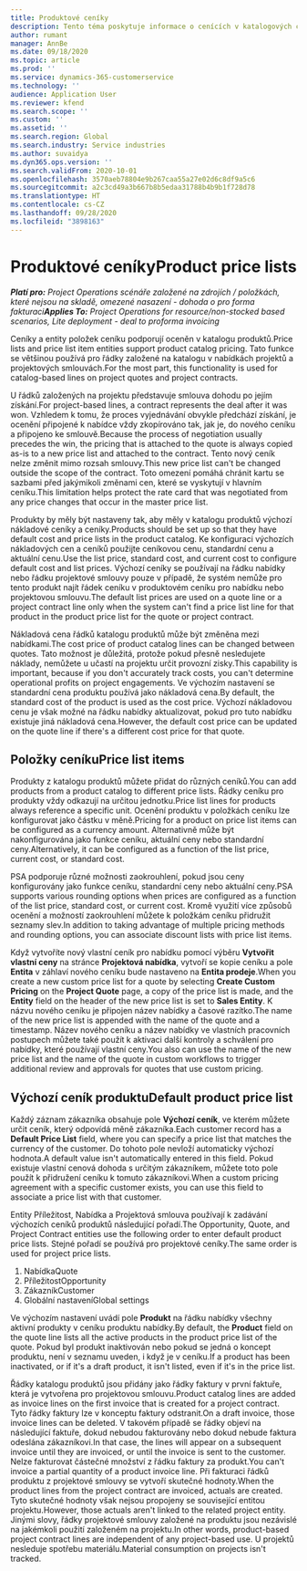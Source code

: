 ```yaml
---
title: Produktové ceníky
description: Tento téma poskytuje informace o cenících v katalogových cenách používaných pro projektové nabídky a smlouvy.
author: rumant
manager: AnnBe
ms.date: 09/18/2020
ms.topic: article
ms.prod: ''
ms.service: dynamics-365-customerservice
ms.technology: ''
audience: Application User
ms.reviewer: kfend
ms.search.scope: ''
ms.custom: ''
ms.assetid: ''
ms.search.region: Global
ms.search.industry: Service industries
ms.author: suvaidya
ms.dyn365.ops.version: ''
ms.search.validFrom: 2020-10-01
ms.openlocfilehash: 3570aeb78804e9b267caa55a27e02d6c8df9a5c6
ms.sourcegitcommit: a2c3cd49a3b667b8b5edaa31788b4b9b1f728d78
ms.translationtype: HT
ms.contentlocale: cs-CZ
ms.lasthandoff: 09/28/2020
ms.locfileid: "3898163"
---
```

# <a name="product-price-lists"></a><span data-ttu-id="ec183-103">Produktové ceníky</span><span class="sxs-lookup"><span data-stu-id="ec183-103">Product price lists</span></span>

<span data-ttu-id="ec183-104">_**Platí pro:** Project Operations scénáře založené na zdrojích / položkách, které nejsou na skladě, omezené nasazení - dohoda o pro forma fakturaci_</span><span class="sxs-lookup"><span data-stu-id="ec183-104">_**Applies To:** Project Operations for resource/non-stocked based scenarios, Lite deployment - deal to proforma invoicing_</span></span>

<span data-ttu-id="ec183-105">Ceníky a entity položek ceníku podporují oceněn v katalogu produktů.</span><span class="sxs-lookup"><span data-stu-id="ec183-105">Price lists and price list item entities support product catalog pricing.</span></span> <span data-ttu-id="ec183-106">Tato funkce se většinou používá pro řádky založené na katalogu v nabídkách projektů a projektových smlouvách.</span><span class="sxs-lookup"><span data-stu-id="ec183-106">For the most part, this functionality is used for catalog-based lines on project quotes and project contracts.</span></span>

<span data-ttu-id="ec183-107">U řádků založených na projektu představuje smlouva dohodu po jejím získání.</span><span class="sxs-lookup"><span data-stu-id="ec183-107">For project-based lines, a contract represents the deal after it was won.</span></span> <span data-ttu-id="ec183-108">Vzhledem k tomu, že proces vyjednávání obvykle předchází získání, je ocenění připojené k nabídce vždy zkopírováno tak, jak je, do nového ceníku a připojeno ke smlouvě.</span><span class="sxs-lookup"><span data-stu-id="ec183-108">Because the process of negotiation usually precedes the win, the pricing that is attached to the quote is always copied as-is to a new price list and attached to the contract.</span></span> <span data-ttu-id="ec183-109">Tento nový ceník nelze změnit mimo rozsah smlouvy.</span><span class="sxs-lookup"><span data-stu-id="ec183-109">This new price list can't be changed outside the scope of the contract.</span></span> <span data-ttu-id="ec183-110">Toto omezení pomáhá chránit kartu se sazbami před jakýmikoli změnami cen, které se vyskytují v hlavním ceníku.</span><span class="sxs-lookup"><span data-stu-id="ec183-110">This limitation helps protect the rate card that was negotiated from any price changes that occur in the master price list.</span></span>

<span data-ttu-id="ec183-111">Produkty by měly být nastaveny tak, aby měly v katalogu produktů výchozí nákladové ceníky a ceníky.</span><span class="sxs-lookup"><span data-stu-id="ec183-111">Products should be set up so that they have default cost and price lists in the product catalog.</span></span> <span data-ttu-id="ec183-112">Ke konfiguraci výchozích nákladových cen a ceníků použijte ceníkovou cenu, standardní cenu a aktuální cenu.</span><span class="sxs-lookup"><span data-stu-id="ec183-112">Use the list price, standard cost, and current cost to configure default cost and list prices.</span></span> <span data-ttu-id="ec183-113">Výchozí ceníky se používají na řádku nabídky nebo řádku projektové smlouvy pouze v případě, že systém nemůže pro tento produkt najít řádek ceníku v produktovém ceníku pro nabídku nebo projektovou smlouvu.</span><span class="sxs-lookup"><span data-stu-id="ec183-113">The default list prices are used on a quote line or a project contract line only when the system can't find a price list line for that product in the product price list for the quote or project contract.</span></span>

<span data-ttu-id="ec183-114">Nákladová cena řádků katalogu produktů může být změněna mezi nabídkami.</span><span class="sxs-lookup"><span data-stu-id="ec183-114">The cost price of product catalog lines can be changed between quotes.</span></span> <span data-ttu-id="ec183-115">Tato možnost je důležitá, protože pokud přesně nesledujete náklady, nemůžete u učastí na projektu určit provozní zisky.</span><span class="sxs-lookup"><span data-stu-id="ec183-115">This capability is important, because if you don't accurately track costs, you can't determine operational profits on project engagements.</span></span> <span data-ttu-id="ec183-116">Ve výchozím nastavení se standardní cena produktu používá jako nákladová cena.</span><span class="sxs-lookup"><span data-stu-id="ec183-116">By default, the standard cost of the product is used as the cost price.</span></span> <span data-ttu-id="ec183-117">Výchozí nákladovou cenu je však možné na řádku nabídky aktualizovat, pokud pro tuto nabídku existuje jiná nákladová cena.</span><span class="sxs-lookup"><span data-stu-id="ec183-117">However, the default cost price can be updated on the quote line if there's a different cost price for that quote.</span></span>

## <a name="price-list-items"></a><span data-ttu-id="ec183-118">Položky ceníku</span><span class="sxs-lookup"><span data-stu-id="ec183-118">Price list items</span></span>

<span data-ttu-id="ec183-119">Produkty z katalogu produktů můžete přidat do různých ceníků.</span><span class="sxs-lookup"><span data-stu-id="ec183-119">You can add products from a product catalog to different price lists.</span></span> <span data-ttu-id="ec183-120">Řádky ceníku pro produkty vždy odkazují na určitou jednotku.</span><span class="sxs-lookup"><span data-stu-id="ec183-120">Price list lines for products always reference a specific unit.</span></span> <span data-ttu-id="ec183-121">Ocenění produktu v položkách ceníku lze konfigurovat jako částku v měně.</span><span class="sxs-lookup"><span data-stu-id="ec183-121">Pricing for a product on price list items can be configured as a currency amount.</span></span> <span data-ttu-id="ec183-122">Alternativně může být nakonfigurována jako funkce ceníku, aktuální ceny nebo standardní ceny.</span><span class="sxs-lookup"><span data-stu-id="ec183-122">Alternatively, it can be configured as a function of the list price, current cost, or standard cost.</span></span>

<span data-ttu-id="ec183-123">PSA podporuje různé možnosti zaokrouhlení, pokud jsou ceny konfigurovány jako funkce ceníku, standardní ceny nebo aktuální ceny.</span><span class="sxs-lookup"><span data-stu-id="ec183-123">PSA supports various rounding options when prices are configured as a function of the list price, standard cost, or current cost.</span></span> <span data-ttu-id="ec183-124">Kromě využití více způsobů ocenění a možností zaokrouhlení můžete k položkám ceníku přidružit seznamy slev.</span><span class="sxs-lookup"><span data-stu-id="ec183-124">In addition to taking advantage of multiple pricing methods and rounding options, you can associate discount lists with price list items.</span></span> 

<span data-ttu-id="ec183-125">Když vytvoříte nový vlastní ceník pro nabídku pomocí výběru **Vytvořit vlastní ceny** na stránce **Projektová nabídka**, vytvoří se kopie ceníku a pole **Entita** v záhlaví nového ceníku bude nastaveno na **Entita prodeje**.</span><span class="sxs-lookup"><span data-stu-id="ec183-125">When you create a new custom price list for a quote by selecting **Create Custom Pricing** on the **Project Quote** page, a copy of the price list is made, and the **Entity** field on the header of the new price list is set to **Sales Entity**.</span></span> <span data-ttu-id="ec183-126">K názvu nového ceníku je připojen název nabídky a časové razítko.</span><span class="sxs-lookup"><span data-stu-id="ec183-126">The name of the new price list is appended with the name of the quote and a timestamp.</span></span> <span data-ttu-id="ec183-127">Název nového ceníku a název nabídky ve vlastních pracovních postupech můžete také použít k aktivaci další kontroly a schválení pro nabídky, které používají vlastní ceny.</span><span class="sxs-lookup"><span data-stu-id="ec183-127">You also can use the name of the new price list and the name of the quote in custom workflows to trigger additional review and approvals for quotes that use custom pricing.</span></span>

 
## <a name="default-product-price-list"></a><span data-ttu-id="ec183-128">Výchozí ceník produktu</span><span class="sxs-lookup"><span data-stu-id="ec183-128">Default product price list</span></span>
<span data-ttu-id="ec183-129">Každý záznam zákazníka obsahuje pole **Výchozí ceník**, ve kterém můžete určit ceník, který odpovídá měně zákazníka.</span><span class="sxs-lookup"><span data-stu-id="ec183-129">Each customer record has a **Default Price List** field, where you can specify a price list that matches the currency of the customer.</span></span> <span data-ttu-id="ec183-130">Do tohoto pole nevloží automaticky výchozí hodnota.</span><span class="sxs-lookup"><span data-stu-id="ec183-130">A default value isn't automatically entered in this field.</span></span> <span data-ttu-id="ec183-131">Pokud existuje vlastní cenová dohoda s určitým zákazníkem, můžete toto pole použít k přidružení ceníku k tomuto zákazníkovi.</span><span class="sxs-lookup"><span data-stu-id="ec183-131">When a custom pricing agreement with a specific customer exists, you can use this field to associate a price list with that customer.</span></span>

<span data-ttu-id="ec183-132">Entity Příležitost, Nabídka a Projektová smlouva používají k zadávání výchozích ceníků produktů následující pořadí.</span><span class="sxs-lookup"><span data-stu-id="ec183-132">The Opportunity, Quote, and Project Contract entities use the following order to enter default product price lists.</span></span> <span data-ttu-id="ec183-133">Stejné pořadí se používá pro projektové ceníky.</span><span class="sxs-lookup"><span data-stu-id="ec183-133">The same order is used for project price lists.</span></span>

1.  <span data-ttu-id="ec183-134">Nabídka</span><span class="sxs-lookup"><span data-stu-id="ec183-134">Quote</span></span>
2.  <span data-ttu-id="ec183-135">Příležitost</span><span class="sxs-lookup"><span data-stu-id="ec183-135">Opportunity</span></span>
3.  <span data-ttu-id="ec183-136">Zákazník</span><span class="sxs-lookup"><span data-stu-id="ec183-136">Customer</span></span>
4.  <span data-ttu-id="ec183-137">Globální nastavení</span><span class="sxs-lookup"><span data-stu-id="ec183-137">Global settings</span></span> 

<span data-ttu-id="ec183-138">Ve výchozím nastavení uvádí pole **Produkt** na řádku nabídky všechny aktivní produkty v ceníku produktu nabídky.</span><span class="sxs-lookup"><span data-stu-id="ec183-138">By default, the **Product** field on the quote line lists all the active products in the product price list of the quote.</span></span> <span data-ttu-id="ec183-139">Pokud byl produkt inaktivován nebo pokud se jedná o koncept produktu, není v seznamu uveden, i když je v ceníku.</span><span class="sxs-lookup"><span data-stu-id="ec183-139">If a product has been inactivated, or if it's a draft product, it isn't listed, even if it's in the price list.</span></span> 

<span data-ttu-id="ec183-140">Řádky katalogu produktů jsou přidány jako řádky faktury v první faktuře, která je vytvořena pro projektovou smlouvu.</span><span class="sxs-lookup"><span data-stu-id="ec183-140">Product catalog lines are added as invoice lines on the first invoice that is created for a project contract.</span></span> <span data-ttu-id="ec183-141">Tyto řádky faktury lze v konceptu faktury odstranit.</span><span class="sxs-lookup"><span data-stu-id="ec183-141">On a draft invoice, those invoice lines can be deleted.</span></span> <span data-ttu-id="ec183-142">V takovém případě se řádky objeví na následující faktuře, dokud nebudou fakturovány nebo dokud nebude faktura odeslána zákazníkovi.</span><span class="sxs-lookup"><span data-stu-id="ec183-142">In that case, the lines will appear on a subsequent invoice until they are invoiced, or until the invoice is sent to the customer.</span></span> <span data-ttu-id="ec183-143">Nelze fakturovat částečné množství z řádku faktury za produkt.</span><span class="sxs-lookup"><span data-stu-id="ec183-143">You can't invoice a partial quantity of a product invoice line.</span></span> <span data-ttu-id="ec183-144">Při fakturaci řádků produktu z projektové smlouvy se vytvoří skutečné hodnoty.</span><span class="sxs-lookup"><span data-stu-id="ec183-144">When the product lines from the project contract are invoiced, actuals are created.</span></span> <span data-ttu-id="ec183-145">Tyto skutečné hodnoty však nejsou propojeny se související entitou projektu.</span><span class="sxs-lookup"><span data-stu-id="ec183-145">However, those actuals aren't linked to the related project entity.</span></span> <span data-ttu-id="ec183-146">Jinými slovy, řádky projektové smlouvy založené na produktu jsou nezávislé na jakémkoli použití založeném na projektu.</span><span class="sxs-lookup"><span data-stu-id="ec183-146">In other words, product-based project contract lines are independent of any project-based use.</span></span> <span data-ttu-id="ec183-147">U projektů nesleduje spotřebu materiálu.</span><span class="sxs-lookup"><span data-stu-id="ec183-147">Material consumption on projects isn't tracked.</span></span>

